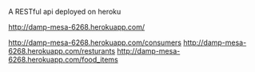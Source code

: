 A RESTful api deployed on heroku

http://damp-mesa-6268.herokuapp.com/

http://damp-mesa-6268.herokuapp.com/consumers
http://damp-mesa-6268.herokuapp.com/resturants
http://damp-mesa-6268.herokuapp.com/food_items
